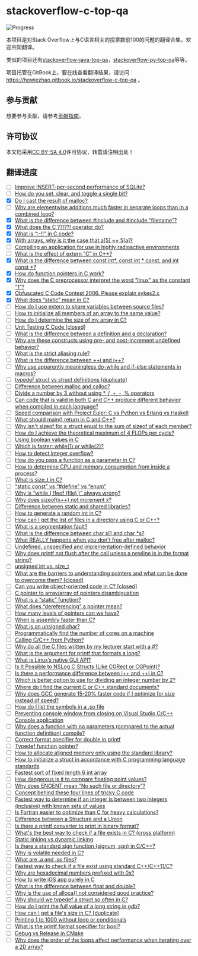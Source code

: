 # stackoverflow-c-top-qa
![Progress](http://progressed.io/bar/20?title=done)

本项目是对Stack Overflow上与C语言相关的投票数前100的问题的翻译合集，欢迎共同翻译。

类似的项目还有[stackoverflow-java-top-qa](https://github.com/giantray/stackoverflow-java-top-qa)，[stackoverflow-py-top-qa](https://github.com/wklken/stackoverflow-py-top-qa)等等。

项目托管在GitBook上，要在线查看翻译结果，请访问：https://howiezhao.gitbook.io/stackoverflow-c-top-qa 。

## 参与贡献
想要参与贡献，请参考[贡献指南](CONTRIBUTING.md)。

## 许可协议
本文档采用[CC BY-SA 4.0](LiCENSE)许可协议，转载请注明出处！

## 翻译进度
- [ ] [Improve INSERT-per-second performance of SQLite?](https://stackoverflow.com/questions/1711631/improve-insert-per-second-performance-of-sqlite)
- [ ] [How do you set, clear, and toggle a single bit?](https://stackoverflow.com/questions/47981/how-do-you-set-clear-and-toggle-a-single-bit)
- [x] [Do I cast the result of malloc?](https://stackoverflow.com/questions/605845/do-i-cast-the-result-of-malloc)
- [ ] [Why are elementwise additions much faster in separate loops than in a combined loop?](https://stackoverflow.com/questions/8547778/why-are-elementwise-additions-much-faster-in-separate-loops-than-in-a-combined-l)
- [x] [What is the difference between #include <filename> and #include “filename”?](https://stackoverflow.com/questions/21593/what-is-the-difference-between-include-filename-and-include-filename)
- [x] [What does the C ??!??! operator do?](https://stackoverflow.com/questions/7825055/what-does-the-c-operator-do)
- [x] [What is “:-!!” in C code?](https://stackoverflow.com/questions/9229601/what-is-in-c-code)
- [x] [With arrays, why is it the case that a[5] == 5[a]?](https://stackoverflow.com/questions/381542/with-arrays-why-is-it-the-case-that-a5-5a)
- [ ] [Compiling an application for use in highly radioactive environments](https://stackoverflow.com/questions/36827659/compiling-an-application-for-use-in-highly-radioactive-environments)
- [ ] [What is the effect of extern “C” in C++?](https://stackoverflow.com/questions/1041866/what-is-the-effect-of-extern-c-in-c)
- [x] [What is the difference between const int*, const int * const, and int const *?](https://stackoverflow.com/questions/1143262/what-is-the-difference-between-const-int-const-int-const-and-int-const)
- [x] [How do function pointers in C work?](https://stackoverflow.com/questions/840501/how-do-function-pointers-in-c-work)
- [x] [Why does the C preprocessor interpret the word “linux” as the constant “1”?](https://stackoverflow.com/questions/19210935/why-does-the-c-preprocessor-interpret-the-word-linux-as-the-constant-1)
- [x] [Obfuscated C Code Contest 2006. Please explain sykes2.c](https://stackoverflow.com/questions/15393441/obfuscated-c-code-contest-2006-please-explain-sykes2-c)
- [x] [What does “static” mean in C?](https://stackoverflow.com/questions/572547/what-does-static-mean-in-c)
- [ ] [How do I use extern to share variables between source files?](https://stackoverflow.com/questions/1433204/how-do-i-use-extern-to-share-variables-between-source-files)
- [ ] [How to initialize all members of an array to the same value?](https://stackoverflow.com/questions/201101/how-to-initialize-all-members-of-an-array-to-the-same-value)
- [ ] [How do I determine the size of my array in C?](https://stackoverflow.com/questions/37538/how-do-i-determine-the-size-of-my-array-in-c)
- [ ] [Unit Testing C Code [closed]](https://stackoverflow.com/questions/65820/unit-testing-c-code)
- [ ] [What is the difference between a definition and a declaration?](https://stackoverflow.com/questions/1410563/what-is-the-difference-between-a-definition-and-a-declaration)
- [ ] [Why are these constructs using pre- and post-increment undefined behavior?](https://stackoverflow.com/questions/949433/why-are-these-constructs-using-pre-and-post-increment-undefined-behavior)
- [ ] [What is the strict aliasing rule?](https://stackoverflow.com/questions/98650/what-is-the-strict-aliasing-rule)
- [ ] [What is the difference between ++i and i++?](https://stackoverflow.com/questions/24853/what-is-the-difference-between-i-and-i)
- [ ] [Why use apparently meaningless do-while and if-else statements in macros?](https://stackoverflow.com/questions/154136/why-use-apparently-meaningless-do-while-and-if-else-statements-in-macros)
- [ ] [typedef struct vs struct definitions [duplicate]](https://stackoverflow.com/questions/1675351/typedef-struct-vs-struct-definitions)
- [ ] [Difference between malloc and calloc?](https://stackoverflow.com/questions/1538420/difference-between-malloc-and-calloc)
- [ ] [Divide a number by 3 without using *, /, +, -, % operators](https://stackoverflow.com/questions/11694546/divide-a-number-by-3-without-using-operators)
- [ ] [Can code that is valid in both C and C++ produce different behavior when compiled in each language?](https://stackoverflow.com/questions/12887700/can-code-that-is-valid-in-both-c-and-c-produce-different-behavior-when-compile)
- [ ] [Speed comparison with Project Euler: C vs Python vs Erlang vs Haskell](https://stackoverflow.com/questions/6964392/speed-comparison-with-project-euler-c-vs-python-vs-erlang-vs-haskell)
- [ ] [What should main() return in C and C++?](https://stackoverflow.com/questions/204476/what-should-main-return-in-c-and-c)
- [ ] [Why isn't sizeof for a struct equal to the sum of sizeof of each member?](https://stackoverflow.com/questions/119123/why-isnt-sizeof-for-a-struct-equal-to-the-sum-of-sizeof-of-each-member)
- [ ] [How do I achieve the theoretical maximum of 4 FLOPs per cycle?](https://stackoverflow.com/questions/8389648/how-do-i-achieve-the-theoretical-maximum-of-4-flops-per-cycle)
- [ ] [Using boolean values in C](https://stackoverflow.com/questions/1921539/using-boolean-values-in-c)
- [ ] [Which is faster: while(1) or while(2)?](https://stackoverflow.com/questions/24848359/which-is-faster-while1-or-while2)
- [ ] [How to detect integer overflow?](https://stackoverflow.com/questions/199333/how-to-detect-integer-overflow)
- [ ] [How do you pass a function as a parameter in C?](https://stackoverflow.com/questions/9410/how-do-you-pass-a-function-as-a-parameter-in-c)
- [ ] [How to determine CPU and memory consumption from inside a process?](https://stackoverflow.com/questions/63166/how-to-determine-cpu-and-memory-consumption-from-inside-a-process)
- [ ] [What is size_t in C?](https://stackoverflow.com/questions/2550774/what-is-size-t-in-c)
- [ ] [“static const” vs “#define” vs “enum”](https://stackoverflow.com/questions/1674032/static-const-vs-define-vs-enum)
- [ ] [Why is “while ( !feof (file) )” always wrong?](https://stackoverflow.com/questions/5431941/why-is-while-feof-file-always-wrong)
- [ ] [Why does sizeof(x++) not increment x?](https://stackoverflow.com/questions/8225776/why-does-sizeofx-not-increment-x)
- [ ] [Difference between static and shared libraries?](https://stackoverflow.com/questions/2649334/difference-between-static-and-shared-libraries)
- [ ] [How to generate a random int in C?](https://stackoverflow.com/questions/822323/how-to-generate-a-random-int-in-c)
- [ ] [How can I get the list of files in a directory using C or C++?](https://stackoverflow.com/questions/612097/how-can-i-get-the-list-of-files-in-a-directory-using-c-or-c)
- [ ] [What is a segmentation fault?](https://stackoverflow.com/questions/2346806/what-is-a-segmentation-fault)
- [ ] [What is the difference between char s[] and char *s?](https://stackoverflow.com/questions/1704407/what-is-the-difference-between-char-s-and-char-s)
- [ ] [What REALLY happens when you don't free after malloc?](https://stackoverflow.com/questions/654754/what-really-happens-when-you-dont-free-after-malloc)
- [ ] [Undefined, unspecified and implementation-defined behavior](https://stackoverflow.com/questions/2397984/undefined-unspecified-and-implementation-defined-behavior)
- [ ] [Why does printf not flush after the call unless a newline is in the format string?](https://stackoverflow.com/questions/1716296/why-does-printf-not-flush-after-the-call-unless-a-newline-is-in-the-format-strin)
- [ ] [unsigned int vs. size_t](https://stackoverflow.com/questions/131803/unsigned-int-vs-size-t)
- [ ] [What are the barriers to understanding pointers and what can be done to overcome them? [closed]](https://stackoverflow.com/questions/5727/what-are-the-barriers-to-understanding-pointers-and-what-can-be-done-to-overcome)
- [ ] [Can you write object-oriented code in C? [closed]](https://stackoverflow.com/questions/351733/can-you-write-object-oriented-code-in-c)
- [ ] [C pointer to array/array of pointers disambiguation](https://stackoverflow.com/questions/859634/c-pointer-to-array-array-of-pointers-disambiguation)
- [ ] [What is a “static” function?](https://stackoverflow.com/questions/558122/what-is-a-static-function)
- [ ] [What does “dereferencing” a pointer mean?](https://stackoverflow.com/questions/4955198/what-does-dereferencing-a-pointer-mean)
- [ ] [How many levels of pointers can we have?](https://stackoverflow.com/questions/10087113/how-many-levels-of-pointers-can-we-have)
- [ ] [When is assembly faster than C?](https://stackoverflow.com/questions/577554/when-is-assembly-faster-than-c)
- [ ] [What is an unsigned char?](https://stackoverflow.com/questions/75191/what-is-an-unsigned-char)
- [ ] [Programmatically find the number of cores on a machine](https://stackoverflow.com/questions/150355/programmatically-find-the-number-of-cores-on-a-machine)
- [ ] [Calling C/C++ from Python?](https://stackoverflow.com/questions/145270/calling-c-c-from-python)
- [ ] [Why do all the C files written by my lecturer start with a #?](https://stackoverflow.com/questions/45629176/why-do-all-the-c-files-written-by-my-lecturer-start-with-a)
- [ ] [What is the argument for printf that formats a long?](https://stackoverflow.com/questions/38561/what-is-the-argument-for-printf-that-formats-a-long)
- [ ] [What is Linux’s native GUI API?](https://stackoverflow.com/questions/12717138/what-is-linux-s-native-gui-api)
- [ ] [Is It Possible to NSLog C Structs (Like CGRect or CGPoint)?](https://stackoverflow.com/questions/550195/is-it-possible-to-nslog-c-structs-like-cgrect-or-cgpoint)
- [ ] [Is there a performance difference between i++ and ++i in C?](https://stackoverflow.com/questions/24886/is-there-a-performance-difference-between-i-and-i-in-c)
- [ ] [Which is better option to use for dividing an integer number by 2?](https://stackoverflow.com/questions/10681375/which-is-better-option-to-use-for-dividing-an-integer-number-by-2)
- [ ] [Where do I find the current C or C++ standard documents?](https://stackoverflow.com/questions/81656/where-do-i-find-the-current-c-or-c-standard-documents)
- [ ] [Why does GCC generate 15-20% faster code if I optimize for size instead of speed?](https://stackoverflow.com/questions/19470873/why-does-gcc-generate-15-20-faster-code-if-i-optimize-for-size-instead-of-speed)
- [ ] [How do I list the symbols in a .so file](https://stackoverflow.com/questions/34732/how-do-i-list-the-symbols-in-a-so-file)
- [ ] [Preventing console window from closing on Visual Studio C/C++ Console application](https://stackoverflow.com/questions/1775865/preventing-console-window-from-closing-on-visual-studio-c-c-console-applicatio)
- [ ] [Why does a function with no parameters (compared to the actual function definition) compile?](https://stackoverflow.com/questions/13950642/why-does-a-function-with-no-parameters-compared-to-the-actual-function-definiti)
- [ ] [Correct format specifier for double in printf](https://stackoverflow.com/questions/4264127/correct-format-specifier-for-double-in-printf)
- [ ] [Typedef function pointer?](https://stackoverflow.com/questions/4295432/typedef-function-pointer)
- [ ] [How to allocate aligned memory only using the standard library?](https://stackoverflow.com/questions/227897/how-to-allocate-aligned-memory-only-using-the-standard-library)
- [ ] [How to initialize a struct in accordance with C programming language standards](https://stackoverflow.com/questions/330793/how-to-initialize-a-struct-in-accordance-with-c-programming-language-standards)
- [ ] [Fastest sort of fixed length 6 int array](https://stackoverflow.com/questions/2786899/fastest-sort-of-fixed-length-6-int-array)
- [ ] [How dangerous is it to compare floating point values?](https://stackoverflow.com/questions/10334688/how-dangerous-is-it-to-compare-floating-point-values)
- [ ] [Why does ENOENT mean “No such file or directory”?](https://stackoverflow.com/questions/19902828/why-does-enoent-mean-no-such-file-or-directory)
- [ ] [Concept behind these four lines of tricky C code](https://stackoverflow.com/questions/17992553/concept-behind-these-four-lines-of-tricky-c-code)
- [ ] [Fastest way to determine if an integer is between two integers (inclusive) with known sets of values](https://stackoverflow.com/questions/17095324/fastest-way-to-determine-if-an-integer-is-between-two-integers-inclusive-with)
- [ ] [Is Fortran easier to optimize than C for heavy calculations?](https://stackoverflow.com/questions/146159/is-fortran-easier-to-optimize-than-c-for-heavy-calculations)
- [ ] [Difference between a Structure and a Union](https://stackoverflow.com/questions/346536/difference-between-a-structure-and-a-union)
- [ ] [Is there a printf converter to print in binary format?](https://stackoverflow.com/questions/111928/is-there-a-printf-converter-to-print-in-binary-format)
- [ ] [What's the best way to check if a file exists in C? (cross platform)](https://stackoverflow.com/questions/230062/whats-the-best-way-to-check-if-a-file-exists-in-c-cross-platform)
- [ ] [Static linking vs dynamic linking](https://stackoverflow.com/questions/1993390/static-linking-vs-dynamic-linking)
- [ ] [Is there a standard sign function (signum, sgn) in C/C++?](https://stackoverflow.com/questions/1903954/is-there-a-standard-sign-function-signum-sgn-in-c-c)
- [ ] [Why is volatile needed in C?](https://stackoverflow.com/questions/246127/why-is-volatile-needed-in-c)
- [ ] [What are .a and .so files?](https://stackoverflow.com/questions/9809213/what-are-a-and-so-files)
- [ ] [Fastest way to check if a file exist using standard C++/C++11/C?](https://stackoverflow.com/questions/12774207/fastest-way-to-check-if-a-file-exist-using-standard-c-c11-c)
- [ ] [Why are hexadecimal numbers prefixed with 0x?](https://stackoverflow.com/questions/2670639/why-are-hexadecimal-numbers-prefixed-with-0x)
- [ ] [How to write iOS app purely in C](https://stackoverflow.com/questions/10289890/how-to-write-ios-app-purely-in-c)
- [ ] [What is the difference between float and double?](https://stackoverflow.com/questions/2386772/what-is-the-difference-between-float-and-double)
- [ ] [Why is the use of alloca() not considered good practice?](https://stackoverflow.com/questions/1018853/why-is-the-use-of-alloca-not-considered-good-practice)
- [ ] [Why should we typedef a struct so often in C?](https://stackoverflow.com/questions/252780/why-should-we-typedef-a-struct-so-often-in-c)
- [ ] [How do I print the full value of a long string in gdb?](https://stackoverflow.com/questions/233328/how-do-i-print-the-full-value-of-a-long-string-in-gdb)
- [ ] [How can I get a file's size in C? [duplicate]](https://stackoverflow.com/questions/238603/how-can-i-get-a-files-size-in-c)
- [ ] [Printing 1 to 1000 without loop or conditionals](https://stackoverflow.com/questions/4568645/printing-1-to-1000-without-loop-or-conditionals)
- [ ] [What is the printf format specifier for bool?](https://stackoverflow.com/questions/17307275/what-is-the-printf-format-specifier-for-bool)
- [ ] [Debug vs Release in CMake](https://stackoverflow.com/questions/7724569/debug-vs-release-in-cmake)
- [ ] [Why does the order of the loops affect performance when iterating over a 2D array?](https://stackoverflow.com/questions/9936132/why-does-the-order-of-the-loops-affect-performance-when-iterating-over-a-2d-arra)